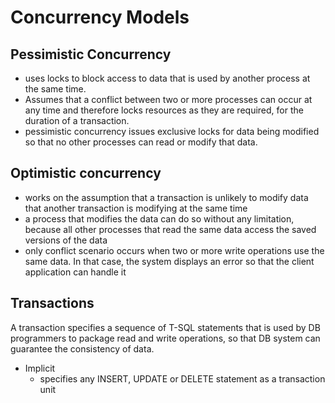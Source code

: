 # Concurrency Models

## Pessimistic Concurrency

- uses locks to block access to data that is used by another process at the same time.
- Assumes that a conflict between two or more processes can occur at any time and therefore locks resources as they are required, for the duration of a transaction.
- pessimistic concurrency issues exclusive locks for data being modified so that no other processes can read or modify that data.

## Optimistic concurrency

- works on the assumption that a transaction is unlikely to modify data that another transaction is modifying at the same time
- a process that modifies the data can do so without any limitation, because all other processes that read the same data access the saved versions of the data
- only conflict scenario occurs when two or more write operations use the same data. In that case, the system displays an error so that the client application can handle it

## Transactions

A transaction specifies a sequence of T-SQL statements that is used by DB programmers to package read and write operations, so that DB system can guarantee the consistency of data.

- Implicit
  - specifies any INSERT, UPDATE or DELETE statement as a transaction unit

